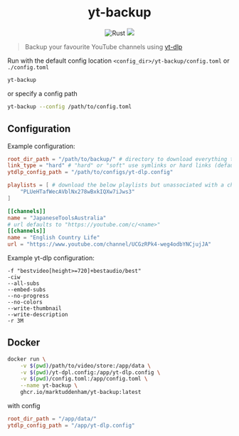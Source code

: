 <div align=center>
  <h1>yt-backup</h1>

  ![Rust](https://img.shields.io/badge/rust-stable-brightgreen.svg)
  [![](https://img.shields.io/badge/docker-ghcr.io%2Fmarktuddenham%2Fyt--backup-blue)](https://github.com/MarkTuddenham/yt-backup/pkgs/container/yt-backup)

</div>

> Backup your favourite YouTube channels using [yt-dlp](https://github.com/yt-dlp/yt-dlp)

Run with the default config location `<config_dir>/yt-backup/config.toml` or `./config.toml`
```bash
yt-backup
```
or specify a config path
```bash
yt-backup --config /path/to/config.toml
```

## Configuration

Example configuration:

```toml
root_dir_path = "/path/to/backup/" # directory to download everything to (default "./")
link_type = "hard" # "hard" or "soft" use symlinks or hard links (default "hard")
ytdlp_config_path = "/path/to/configs/yt-dlp.config"

playlists = [ # download the below playlists but unassociated with a channel.
    "PLUeHTafWecAVblNx278wBxkIQXw7iJws3"
]

[[channels]]
name = "JapaneseToolsAustralia"
# url defaults to "https://youtube.com/c/<name>"
[[channels]]
name = "English Country Life"
url = "https://www.youtube.com/channel/UCGzRPk4-weg4odbYNCjujJA"
```

Example yt-dlp configuration:

```
-f "bestvideo[height>=720]+bestaudio/best"
-ciw
--all-subs
--embed-subs
--no-progress
--no-colors
--write-thumbnail
--write-description
-r 3M
```

## Docker
```bash
docker run \
    -v $(pwd)/path/to/video/store:/app/data \
    -v $(pwd)/yt-dpl.config:/app/yt-dlp.config \
    -v $(pwd)/config.toml:/app/config.toml \
    --name yt-backup \
    ghcr.io/marktuddenham/yt-backup:latest
```
with config

```toml
root_dir_path = "/app/data/"
ytdlp_config_path = "/app/yt-dlp.config"

```
